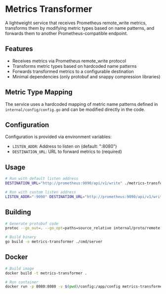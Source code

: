 # Metrics Transformer

A lightweight service that receives Prometheus remote_write metrics, transforms them by modifying metric types based on name patterns, and forwards them to another Prometheus-compatible endpoint.

## Features

- Receives metrics via Prometheus remote_write protocol
- Transforms metric types based on hardcoded name patterns
- Forwards transformed metrics to a configurable destination
- Minimal dependencies (only protobuf and snappy compression libraries)

## Metric Type Mapping

The service uses a hardcoded mapping of metric name patterns defined in `internal/config/config.go` and can be modified directly in the code.

## Configuration

Configuration is provided via environment variables:

- `LISTEN_ADDR`: Address to listen on (default: ":8080")
- `DESTINATION_URL`: URL to forward metrics to (required)

## Usage

```bash
# Run with default listen address
DESTINATION_URL="http://prometheus:9090/api/v1/write" ./metrics-transformer

# Run with custom listen address
LISTEN_ADDR=":9090" DESTINATION_URL="http://prometheus:9090/api/v1/write" ./metrics-transformer
```

## Building

```bash
# Generate protobuf code
protoc --go_out=. --go_opt=paths=source_relative internal/proto/remote.proto

# Build binary
go build -o metrics-transformer ./cmd/server
```

## Docker

```bash
# Build image
docker build -t metrics-transformer .

# Run container
docker run -p 8080:8080 -v $(pwd)/config:/app/config metrics-transformer
```
